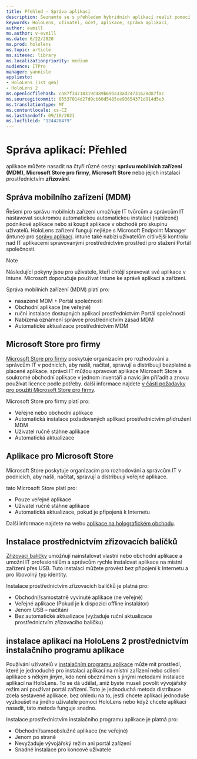 ```yaml
---
title: Přehled – Správa aplikací
description: Seznamte se s přehledem hybridních aplikací realit pomocí správy mobilních zařízení, Microsoft Storu pro firmy a zřizovacích balíčků.
keywords: HoloLens, uživatel, účet, aplikace, správa aplikací,
author: evmill
ms.author: v-evmill
ms.date: 6/22/2020
ms.prod: hololens
ms.topic: article
ms.sitesec: library
ms.localizationpriority: medium
audience: ITPro
manager: yannisle
appliesto:
- HoloLens (1st gen)
- HoloLens 2
ms.openlocfilehash: ca87f34718319d489b69ba33ad24731628d87fac
ms.sourcegitcommit: 05537014d27d9cb60d5485ce93654371d914d5e3
ms.translationtype: MT
ms.contentlocale: cs-CZ
ms.lasthandoff: 09/10/2021
ms.locfileid: "124428479"
---
```

# <a name="app-management-overview"></a>Správa aplikací: Přehled

aplikace můžete nasadit na čtyři různé cesty: **správu mobilních zařízení (MDM)**, **Microsoft Store pro firmy**, **Microsoft Store** nebo jejich instalací prostřednictvím **zřizování**.

## <a name="mobile-device-management-mdm"></a>Správa mobilního zařízení (MDM)

Řešení pro správu mobilních zařízení umožňuje IT tvůrcům a správcům IT nastavovat soukromou automatickou automatickou instalaci (nabízené) podnikové aplikace nebo si koupit aplikace v obchodě pro skupinu uživatelů. HoloLens zařízení fungují nejlépe s Microsoft Endpoint Manager (intune) pro [správu aplikací](app-deploy-intune.md). intune také nabízí uživatelům citlivější kontrolu nad IT aplikacemi spravovanými prostřednictvím prostředí pro stažení Portál společnosti.

> [!NOTE]
> Následující pokyny jsou pro uživatele, kteří chtějí spravovat své aplikace v Intune. Microsoft doporučuje používat Intune ke správě aplikací a zařízení.

Správa mobilních zařízení (MDM) platí pro:

* nasazené MDM + Portál společnosti
* Obchodní aplikace (ne veřejné)
* ruční instalace dostupných aplikací prostřednictvím Portál společnosti
* Nabízená oznámení správce prostřednictvím zásad MDM
* Automatické aktualizace prostřednictvím MDM

## <a name="microsoft-store-for-business"></a>Microsoft Store pro firmy

[Microsoft Store pro firmy](app-deploy-store-business.md) poskytuje organizacím pro rozhodování a správcům IT v podnicích, aby našli, načítat, spravují a distribuují bezplatné a placené aplikace. správci IT můžou spravovat aplikace Microsoft Store a soukromé obchodní aplikace v jednom inventáři a navíc jim přiřadit a znovu používat licence podle potřeby. další informace najdete [v části požadavky pro použití Microsoft Store pro firmy](/microsoft-store/prerequisites-microsoft-store-for-business).

Microsoft Store pro firmy platí pro:

* Veřejné nebo obchodní aplikace
* Automatická instalace požadovaných aplikací prostřednictvím přidružení MDM
* Uživatel ručně stáhne aplikace
* Automatická aktualizace

## <a name="microsoft-store-apps"></a>Aplikace pro Microsoft Store

Microsoft Store poskytuje organizacím pro rozhodování a správcům IT v podnicích, aby našli, načítat, spravují a distribuují veřejné aplikace.

tato Microsoft Store platí pro:

* Pouze veřejné aplikace
* Uživatel ručně stáhne aplikace
* Automatická aktualizace, pokud je připojená k Internetu

Další informace najdete na webu [aplikace na holografickém obchodu](/hololens/holographic-store-apps).

## <a name="install-via-provisioning-packages"></a>Instalace prostřednictvím zřizovacích balíčků

[Zřizovací balíčky](app-deploy-provisioning-package.md) umožňují nainstalovat vlastní nebo obchodní aplikace a umožní IT profesionálům a správcům rychle instalovat aplikace na místní zařízení přes USB. Tuto instalaci můžete provést bez připojení k Internetu a pro libovolný typ identity.

Instalace prostřednictvím zřizovacích balíčků je platná pro:

* Obchodní/samostatně vyvinuté aplikace (ne veřejné)
* Veřejné aplikace (Pokud je k dispozici offline instalátor)
* Jenom USB – načítání
* Bez automatické aktualizace (vyžaduje ruční aktualizace prostřednictvím zřizovacího balíčku)

## <a name="install-apps-on-hololens-2-via-app-installer"></a>instalace aplikací na HoloLens 2 prostřednictvím instalačního programu aplikace

Používání uživatelů v [instalačním programu aplikace](app-deploy-app-installer.md) může mít prostředí, které je jednoduché pro instalaci aplikací na místní zařízení nebo sdílení aplikace s někým jiným, kdo není obeznámen s jinými metodami instalace aplikací na HoloLens. To se dá udělat, aniž byste museli povolit vývojářský režim ani používat portál zařízení. Toto je jednoduchá metoda distribuce zcela sestavené aplikace. bez ohledu na to, jestli chcete aplikaci jednoduše vyzkoušet na jiného uživatele pomocí HoloLens nebo když chcete aplikaci nasadit, tato metoda funguje snadno.

Instalace prostřednictvím instalačního programu aplikace je platná pro:

* Obchodní/samoobslužné aplikace (ne veřejné)
* Jenom po straně
* Nevyžaduje vývojářský režim ani portál zařízení
* Snadné instalace pro koncové uživatele
